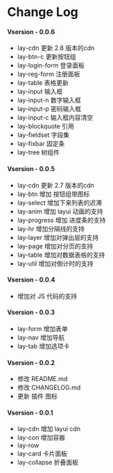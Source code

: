 # Change Log

####  Vsersion - 0.0.6
- lay-cdn 更新 2.8 版本的cdn
- lay-btn-c 更新按钮组
- lay-login-form 登录面板
- lay-reg-form 注册面板
- lay-table  表格更新
- lay-input 输入框
- lay-input-n 数字输入框
- lay-input-p 密码输入框
- lay-input-c 输入框内容清空
- lay-blockquote 引用
- lay-fieldset 字段集
- lay-fixbar 固定条
- lay-tree 树组件


####  Vsersion - 0.0.5
- lay-cdn 更新 2.7 版本的cdn
- lay-btn 增加 按钮组带图标
- lay-select 增加下来列表的迟滞
- lay-anim  增加 layui 动画的支持
- lay-progress 增加 进度条的支持
- lay-hr  增加分隔线的支持
- lay-layer 增加对弹出层的支持
- lay-page 增加对分页的支持
- lay-table 增加对数据表格的支持
- lay-util  增加对倒计时的支持

#### Vsersion - 0.0.4
- 增加对 JS 代码的支持

####  Vsersion - 0.0.3
- lay-form  增加表单
- lay-nav   增加导航
- lay-tab   增加选项卡
 
####  Vsersion - 0.0.2
- 修改 README.md
- 修改 CHANGELOG.md
- 更新 插件 图标
 

####  Vsersion - 0.0.1

- lay-cdn  增加 layui cdn
- lay-con  增加容器
- lay-row  
- lay-card 卡片面板
- lay-collapse 折叠面板